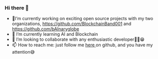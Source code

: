 ### Hi there 👋

<!--
**nathfavour/nathfavour** is a ✨ _special_ ✨ repository because its `README.md` (this file) appears on your GitHub profile.

Here are some ideas to get you started:
-->

- 🔭I’m currently working on exciting open source projects with my two organizations, https://github.com/BlockchainBand001 and https://github.com/bAInaryglobe
- 🌱 I’m currently learning AI and Blockchain
- 👯 I’m looking to collaborate with any enthusiastic developer✌🏽😁
- 📫 How to reach me: just follow me <a href="[https://github.com/nathfavour](https://github.com/nathfavour)"> here </a> on github, and you have my attention😅
